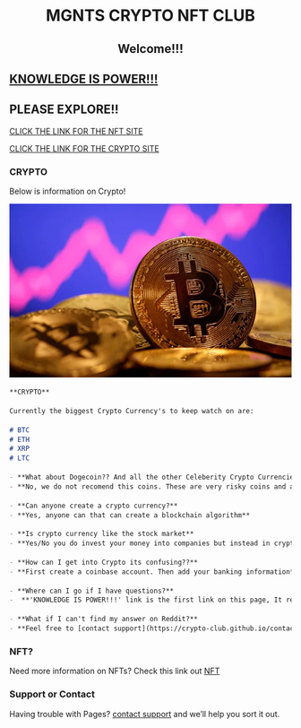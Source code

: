 <h1 align="center">MGNTS CRYPTO NFT CLUB</h1>
<h2 align="center">Welcome!!!</h2>

## [KNOWLEDGE IS POWER!!!](https://www.reddit.com/r/CryptoCurrency/) 

## PLEASE EXPLORE!!

[CLICK THE LINK FOR THE NFT SITE](https://crypto-club.github.io/nft/) 

[CLICK THE LINK FOR THE CRYPTO SITE](https://crypto-club.github.io/)

### CRYPTO

Below is information on Crypto!

![alt text](https://github.com/crypto-club/crypto-club.github.io/blob/main/image1.png?raw=true)

```markdown
**CRYPTO**

Currently the biggest Crypto Currency's to keep watch on are:

# BTC
# ETH
# XRP
# LTC

- **What about Dogecoin?? And all the other Celeberity Crypto Currencies!?**
- **No, we do not recomend this coins. These are very risky coins and are huge gambles**

- **Can anyone create a crypto currency?**
- **Yes, anyone can that can create a blockchain algorithm**

- **Is crypto currency like the stock market**
- **Yes/No you do invest your money into companies but instead in crypto its block chanin algorithms** **The Crypto Market runs 24/7** **The stock market opens at 8am and closes at 6pm**

- **How can I get into Crypto its confusing??**
- **First create a coinbase account. Then add your banking information** **Now your ready to buy crypto. Yes! its that easy**

- **Where can I go if I have questions?**
-  **'KNOWLEDGE IS POWER!!!' link is the first link on this page, It redirects you to the reddit crypto forum. Many questions you may have are answered here**

- **What if I can't find my answer on Reddit?**
- **Feel free to [contact support](https://crypto-club.github.io/contact-us/)**

```
### NFT?

Need more information on NFTs? Check this link out [NFT](https://crypto-club.github.io/nft/)

### Support or Contact

Having trouble with Pages? [contact support](https://crypto-club.github.io/contact-us/) and we’ll help you sort it out.

